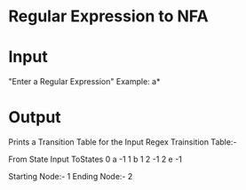 # Regular Expression to NFA

# Input
"Enter a Regular Expression"
Example: a*

# Output
Prints a Transition Table for the Input Regex
Trainsition Table:- 

 From State	 Input	 ToStates
 0          	a     	-1
 1          	b     	1     	2     	-1
 2          	e     	-1

Starting Node:- 1
Ending Node:- 2
